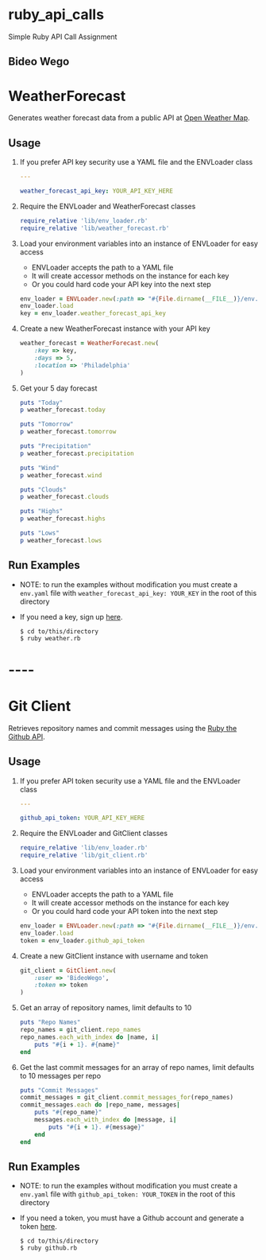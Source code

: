 # ruby_api_calls
Simple Ruby API Call Assignment

## Bideo Wego

# WeatherForecast

Generates weather forecast data from a public API at [Open Weather Map][weather].

## Usage

1. If you prefer API key security use a YAML file and the ENVLoader class

	```yaml
	---

	weather_forecast_api_key: YOUR_API_KEY_HERE
	```

1. Require the ENVLoader and WeatherForecast classes

	```ruby
	require_relative 'lib/env_loader.rb'
	require_relative 'lib/weather_forecast.rb'
	```

1. Load your environment variables into an instance of ENVLoader for easy access
	- ENVLoader accepts the path to a YAML file
	- It will create accessor methods on the instance for each key
	- Or you could hard code your API key into the next step

	```ruby
	env_loader = ENVLoader.new(:path => "#{File.dirname(__FILE__)}/env.yaml")
	env_loader.load
	key = env_loader.weather_forecast_api_key
	```

1. Create a new WeatherForecast instance with your API key

	```ruby
	weather_forecast = WeatherForecast.new(
		:key => key,
		:days => 5,
		:location => 'Philadelphia'
	)
	```

1. Get your 5 day forecast

	```ruby
	puts "Today"
	p weather_forecast.today

	puts "Tomorrow"
	p weather_forecast.tomorrow

	puts "Precipitation"
	p weather_forecast.precipitation

	puts "Wind"
	p weather_forecast.wind

	puts "Clouds"
	p weather_forecast.clouds

	puts "Highs"
	p weather_forecast.highs

	puts "Lows"
	p weather_forecast.lows
	```

## Run Examples
- NOTE: to run the examples without modification you must create a `env.yaml` file with `weather_forecast_api_key: YOUR_KEY` in the root of this directory
- If you need a key, sign up [here][weather_signup].

	```shell
	$ cd to/this/directory
	$ ruby weather.rb
	```
# ----

# Git Client

Retrieves repository names and commit messages using the [Ruby the Github API][github].

## Usage

1. If you prefer API token security use a YAML file and the ENVLoader class

	```yaml
	---

	github_api_token: YOUR_API_KEY_HERE
	```

1. Require the ENVLoader and GitClient classes

	```ruby
	require_relative 'lib/env_loader.rb'
	require_relative 'lib/git_client.rb'
	```

1. Load your environment variables into an instance of ENVLoader for easy access
	- ENVLoader accepts the path to a YAML file
	- It will create accessor methods on the instance for each key
	- Or you could hard code your API token into the next step

	```ruby
	env_loader = ENVLoader.new(:path => "#{File.dirname(__FILE__)}/env.yaml")
	env_loader.load
	token = env_loader.github_api_token
	```

1. Create a new GitClient instance with username and token

	```ruby
	git_client = GitClient.new(
		:user => 'BideoWego',
		:token => token
	)
	```

1. Get an array of repository names, limit defaults to 10

	```ruby
	puts "Repo Names"
	repo_names = git_client.repo_names
	repo_names.each_with_index do |name, i|
		puts "#{i + 1}. #{name}"
	end
	```

1. Get the last commit messages for an array of repo names, limit defaults to 10 messages per repo

	```ruby
	puts "Commit Messages"
	commit_messages = git_client.commit_messages_for(repo_names)
	commit_messages.each do |repo_name, messages|
		puts "#{repo_name}"
		messages.each_with_index do |message, i|
			puts "#{i + 1}. #{message}"
		end
	end
	```

## Run Examples
- NOTE: to run the examples without modification you must create a `env.yaml` file with `github_api_token: YOUR_TOKEN` in the root of this directory
- If you need a token, you must have a Github account and generate a token [here][github_token].

	```shell
	$ cd to/this/directory
	$ ruby github.rb
	```

[weather]: http://openweathermap.org/api
[weather_signup]: http://home.openweathermap.org/users/sign_up
[github]: https://github.com/peter-murach/github
[github_token]: https://github.com/settings/tokens
